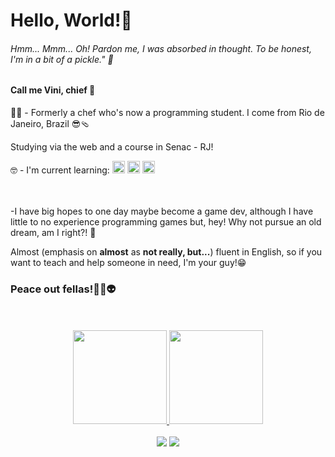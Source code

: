 <h1>Hello, World!👋</h1>

<h6><i>Hmm... Mmm... Oh! Pardon me, I was absorbed in thought. To be honest, I'm in a bit of a pickle."</i> 🧅</h6>

<h4>Call me Vini, chief 🫡</h4>

👨‍🍳 - Formerly a chef who's now a programming student. I come from Rio de Janeiro, Brazil 😎🩴
 
 Studying via the web and a course in Senac - RJ!

<div>
🤓 - I'm current learning:
            <img width="20em" src="https://cdn.jsdelivr.net/gh/devicons/devicon/icons/html5/html5-plain.svg" />
            <img width="20em" src="https://cdn.jsdelivr.net/gh/devicons/devicon/icons/css3/css3-plain.svg" />            
            <img width="20em" src="https://cdn.jsdelivr.net/gh/devicons/devicon/icons/javascript/javascript-plain.svg" />
</div>          
<br><br>

 -I have big hopes to one day maybe become a game dev, although I have little to no experience programming games but, hey! Why not pursue an old dream, am I right?! 👾

Almost (emphasis on **almost** as **not really, but...**) fluent in English, so if you want to teach and help someone in need, I'm your guy!😁

<h3>Peace out fellas!✌🏻👽</h3>
<br><br>

<div align="center">
   <a href="https://github.com/zoomviex">
     <img height="150em" src="https://github-readme-stats.vercel.app/api?username=zoomviex&count_private=true&theme=dracula&show_icons=true" />
     <img height="150em" src="https://github-readme-stats.vercel.app/api/top-langs/?username=zoomviex&theme=dracula&layout=compact" />
   </a>
   <br><br>
   <a href = "mailto:agvazvinicius@gmail.com"><img src="https://img.shields.io/badge/Gmail-D14836?style=for-the-badge&logo=gmail&logoColor=white" target="_blank"></a>
   <a href="https://www.linkedin.com/in/vinicius-a-g-vaz-122596254" target="_blank"><img src="https://img.shields.io/badge/-LinkedIn-%230077B5?style=for-the-badge&logo=linkedin&logoColor=white" target="_blank"></a>   
</div>

